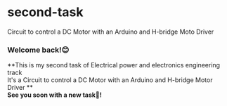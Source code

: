 # second-task
Circuit to control a DC Motor with an Arduino and H-bridge Moto Driver
### Welcome back!😊<br>
**This is my second task of Electrical power and electronics engineering track <br>
It's a Circuit to control a DC Motor with an Arduino and H-bridge Motor Driver **<br>
**See you soon with a new task👋!**
